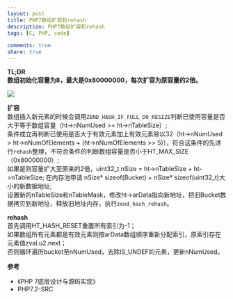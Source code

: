 ```yaml
---
layout: post
title: PHP7数组扩容和rehash
description: PHP7数组扩容和rehash
tags: [C, PHP, code]

comments: true
share: true
---
```

<b>TL;DR</b>  
<b>数组初始化容量为8，最大是0x80000000，每次扩容为原容量的2倍。</b>

![](//ww1.sinaimg.cn/large/65fcc0d7gy1fz1nxgy4ajj20ww0lwn25.jpg)

<b>扩容</b>  
数组插入新元素的时候会调用`ZEND_HASH_IF_FULL_DO_RESIZE`判断已使用容量是否大于等于数组容量（ht->nNumUsed >= ht->nTableSize）;  
条件成立再判断已使用是否大于有效元素加上有效元素除以32（ht->nNumUsed > ht->nNumOfElements + (ht->nNumOfElements >> 5)），符合这条件的先进行`rehash`整理，不符合条件的判断数组容量是否小于HT_MAX_SIZE（0x80000000）;  
如果是则容量扩大至原来的2倍，uint32_t nSize = ht->nTableSize + ht->nTableSize; 在内存池申请 nSize* sizeof(Bucket) + nSize* sizeof(uint32_t)大小的新数据地址;  
设置新的nTableSize和nTableMask，修改ht->arData指向新地址，把旧Bucket数据拷贝到新地址，释放旧地址内存，执行`zend_hash_rehash`。

<b>rehash</b>  
首先调用HT_HASH_RESET重置所有索引为-1；  
如果数组所有元素都是有效元素则按arData数组顺序重新分配索引，原索引存在元素值zval.u2.next；  
否则循环遍历bucket至nNumUsed，去除IS_UNDEF的元素，更新nNumUsed。


<b>参考</b>
* 《PHP 7底层设计与源码实现》
* PHP7.2-SRC